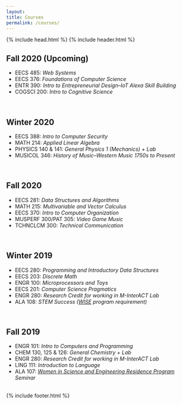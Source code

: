 ```yaml
---
layout: 
title: Courses
permalink: /courses/
---
```

<head>
	<title>{{ site.author }} / {{ site.course }}</title>
	<meta name="author" content="{{ site.author }}">
	<meta name="description" content="{{ page.content | strip_html | strip_newlines }}">
	<meta name="keywords" content="{{ page.meta.keywords }}">
	{% include head.html %}
</head>
<body>
	{% include header.html %}
	<script src="{{ "/assets/scripts/toggle.js" | prepend: site.baseurl }}"></script>
  <main class="content">
        <section class="bodyCon">
            <div class="container">
                <h2>Fall 2020 (Upcoming)</h2>
                    <ul>
                        <li>EECS 485: <em>Web Systems</em></li>
                        <li>EECS 376: <em>Foundations of Computer Science</em></li>
                        <li>ENTR 390: <em>Intro to Entrepreneurial Design–IoT Alexa Skill Building</em></li>
                        <li>COGSCI 200: <em>Intro to Cognitive Science</em></li>
                    </ul>
                <br>
                <h2>Winter 2020</h2>
                    <ul>
                        <li>EECS 388: <em>Intro to Computer Security</em></li>
                        <li>MATH 214: <em>Applied Linear Algebra</em></li>
                        <li>PHYSICS 140 & 141: <em>General Physics 1 (Mechanics) + Lab</em></li>
                        <li>MUSICOL 346: <em>History of Music–Western Music 1750s to Present</em></li>
                    </ul>
                <br>
                <h2>Fall 2020</h2>
                    <ul>
                        <li>EECS 281: <em>Data Structures and Algorithms</em></li>
                        <li>MATH 215: <em>Multivariable and Vector Calculus</em></li>
                        <li>EECS 370: <em>Intro to Computer Organization</em></li>
                        <li>MUSPERF 300/PAT 305: <em>Video Game Music</em></li>
                        <li>TCHNCLCM 300: <em>Technical Communication</em></li>
                    </ul>
                <br>
                <h2>Winter 2019</h2>
                    <ul>
                        <li>EECS 280: <em>Programming and Introductory Data Structures</em></li>
                        <li>EECS 203: <em>Discrete Math</em></li>
                        <li>ENGR 100: <em>Microprocessors and Toys</em></li>
                        <li>EECS 201: <em>Computer Science Pragmatics</em></li>
                        <li>ENGR 280: <em>Research Credit for working in M-InterACT Lab</em></li>
                        <li>ALA 108: <em>STEM Success (<a href="https://lsa.umich.edu/wiserp" style="text-decoration: underline" target="_blank">WISE</a> program requirement)</em></li>
                    </ul>
                <br>
                <h2>Fall 2019</h2>
                    <ul>
                        <li>ENGR 101: <em>Intro to Computers and Programming</em></li>
                        <li>CHEM 130, 125 & 126: <em>General Chemistry + Lab</em></li>
                        <li>ENGR 280: <em>Research Credit for working in M-InterACT Lab</em></li>
                        <li>LING 111: <em>Introduction to Language</em></li>
                        <li>ALA 107: <em><a href="https://lsa.umich.edu/wiserp" style="text-decoration: underline" target="_blank">Women in Science and Engineering Residence Program</a> Seminar</em></li>
                    </ul>
                <br>
            </div>
        </section>
  </main>
  {% include footer.html %}
</body>

